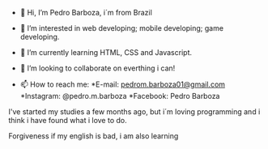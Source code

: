 - 👋 Hi, I’m Pedro Barboza, i´m from Brazil
- 👀 I’m interested in web developing; mobile developing; game developing.
- 🌱 I’m currently learning HTML, CSS and Javascript.
- 💞️ I’m looking to collaborate on everthing i can!

- 📫 How to reach me:
   *E-mail: pedrom.barboza01@gmail.com
   *Instagram: @pedro.m.barboza
   *Facebook: Pedro Barboza

I've started my studies a few months ago, but i´m loving programming and i think i have found what i love to do.

Forgiveness if my english is bad, i am also learning
